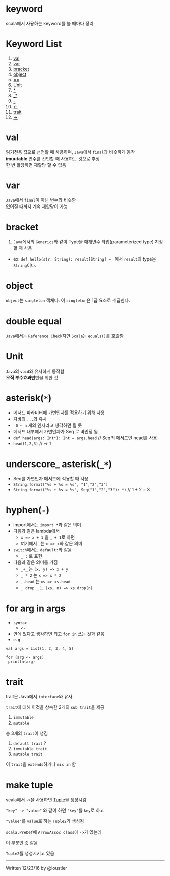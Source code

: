 # keyword
 scala에서 사용하는 keyword를 볼 때마다 정리 

# Keyword List 
 1. [val](#val)
 1. [var](#var)
 1. [bracket](#bracket)
 1. [object](#object)
 1. [==](#double-equal)
 1. [Unit](#unit)
 1. [*](#asterisk)
 1. [_*](#underscore_-asterisk_)
 1. [-](#hyphen-)
 1. [<-](#for-arg-in-args)
 1. [trait](#trait)
 1. [->](#make-tuple)

# val 
 읽기전용 값으로 선언할 때 사용하며, `Java`에서 `final`과 비슷하게 동작<br>
 **imuutable** 변수를 선언할 때 사용하는 것으로 추정<br>
 한 번 할당하면 재할당 할 수 없음<br>

# var
 `Java`에서 `final`이 아닌 변수와 비슷함<br>
 없어질 때까지 계속 재할당이 가능

# bracket
 1. `Java`에서의 `Generics`와 같이 Type을 매개변수 타입(parameterized type) 지정할 때 사용 
   * ex: `def hello(str: String): result[String] = ` 에서 `result`의 type은 `String`이다.

# object 
 `object`는 `singleton` 객체다. 이 `singleton`은 1급 요소로 취급한다.

# double equal
 `Java`에서는 `Reference Check`지만 `Scala`는 `equals()`를 호출함

# Unit
 `Java`의 `void`와 유사하게 동작함<br>
  **오직 부수효과만**만을 위한 것 


# asterisk(`*`)
 - 메서드 파라미터에 가변인자를 적용하기 위해 사용
 - 자바의 `...`와 유사
 - ` 0 ~ n` 개의 인자라고 생각하면 될 듯 
 - 메서드 내부에서 가변인자가 Seq 로 바인딩 됨
 - `def head(args: Int*): Int = args.head` // Seq의 메서드인 head를 사용
 - `head(1,2,3)` // => 1

# underscore_ asterisk(`_*`)
 - Seq를 가변인자 메서드에 적용할 때 사용
 - `String.format("%s + %s = %s", "1","2","3")`
 - `String.format("%s + %s = %s", Seq("1","2","3"):_*)` // 1 + 2 = 3

# hyphen(`-`)
 - import에서는 `import *`과 같은 의미 
 - 다음과 같은 lambda에서
    - `x => x + 1` 을 `_ + 1`로 하면
    - 여기에서 `_`는 `x => x`와 같은 의미
 - `switch`에서는 `default:`와 같음
    - `_ :` 로 표현
 - 다음과 같은 의미를 가짐 
    - `_+_` 는 `(x, y) => x + y`
    - `_ * 2` 는 `x => x * 2`
    - `_.head` 는 `xs => xs.head`
    - `_ drop _` 는 `(xs, n) => xs.drop(n)`

# for arg in args
 - `syntax`
   - `<-`
 - 안에 있다고 생각하면 되고 `for in` 쓰는 것과 같음
 - `e.g`<br>
 ```
val args = List(1, 2, 3, 4, 5)

for (arg <- args)
  println(arg)
```

# trait

trait은 Java에서 `interface`와 유사

`trait`에 대해 이것을 상속한 2개의 `sub trait`을 제공

 1. `immutable`
 2. `mutable`

총 3개의 `trait`이 생김 

 1. `default trait` ?
 2. `immutable trait`
 3. `mutable trait`

이 `trait`을 `extends`하거나 `mix in` 함 

# make tuple 
 scala에서 `->`을 사용하면 [Tuple](Tuple)을 생성시킴 

 ` "key" -> "value" ` 와 같이 하면 `"key"`를 `key`로 하고

 `"value"`를 `value`로 하는 `Tuple2`가 생성됨 

 `scala.PreDef`에 `ArrowAssoc class`에 `->`가 있는데 

 이 부분인 것 같음 

 `Tuple2`를 생성시키고 있음

------
Written 12/23/16 by @loustler